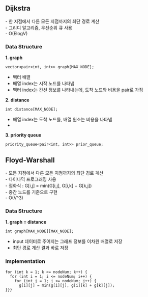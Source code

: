 ## Dijkstra
\- 한 지점에서 다른 모든 지점까지의 최단 경로 계산   
\- 그리디 알고리즘, 우선순위 큐 사용   
\- O(ElogV)

### Data Structure
**1. graph**
```
vector<pair<int, int>> graph[MAX_NODE];
```
- 벡터 배열
- 배열 index는 시작 노드를 나타냄
- 벡터 index는 간선 정보를 나타내는데, 도착 노드와 비용을 pair로 가짐

**2. distance**
```
int distance[MAX_NODE];
```
- 배열 index는 도착 노드를, 배열 원소는 비용을 나타냄
- 
**3. priority queue**
```
priority_queue<pair<int, int>> prior_queue;
```

## Floyd-Warshall
\- 모든 지점에서 다른 모든 지점까지의 최단 경로 계산   
\- 다이나믹 프로그래밍 사용   
\- 점화식 : G[i,j] = min(G[i,j], G[i,k] + G[k,j])   
\- 중간 노드를 기준으로 구현   
\- O(V^3)

### Data Structure
**1. graph = distance**
```
int graph[MAX_NODE][MAX_NODE];
```
- input 데이터로 주어지는 그래프 정보를 이차원 배열로 저장
- 최단 경로 계산 결과 바로 저장

### Implementation
```
for (int k = 1; k <= nodeNum; k++) {
  for (int i = 1; i <= nodeNum; i++) {
    for (int j = 1; j <= nodeNum; j++) {
      g[i][j] = min(g[i][j], g[i][k] + g[k][j]);
}}}
```
